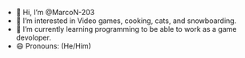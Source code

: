 - 👋 Hi, I’m @MarcoN-203
- 👀 I’m interested in Video games, cooking, cats, and snowboarding. 
- 🌱 I’m currently learning programming to be able to work as a game devoloper.
- 😄 Pronouns: (He/Him)


<!---
MarcoN-203/MarcoN-203 is a ✨ special ✨ repository because its `README.md` (this file) appears on your GitHub profile.
You can click the Preview link to take a look at your changes.
--->
